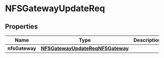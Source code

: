 # NFSGatewayUpdateReq

## Properties
Name | Type | Description | Notes
------------ | ------------- | ------------- | -------------
**nfsGateway** | [**NFSGatewayUpdateReqNFSGateway**](NFSGatewayUpdateReqNFSGateway.md) |  | 
